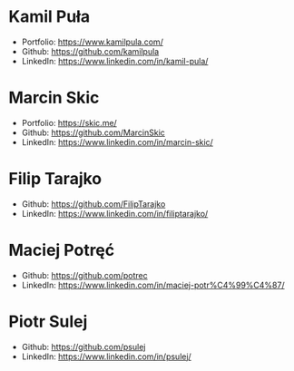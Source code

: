 # Kamil Puła
- Portfolio: https://www.kamilpula.com/
- Github: https://github.com/kamilpula
- LinkedIn: https://www.linkedin.com/in/kamil-pula/

# Marcin Skic
- Portfolio: https://skic.me/
- Github: https://github.com/MarcinSkic
- LinkedIn: https://www.linkedin.com/in/marcin-skic/

# Filip Tarajko
- Github: https://github.com/FilipTarajko
- LinkedIn: https://www.linkedin.com/in/filiptarajko/

# Maciej Potręć
- Github: https://github.com/potrec
- LinkedIn: https://www.linkedin.com/in/maciej-potr%C4%99%C4%87/

# Piotr Sulej
- Github: https://github.com/psulej
- LinkedIn: https://www.linkedin.com/in/psulej/